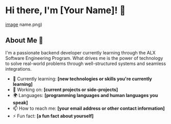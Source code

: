 
# Hi there, I'm [Your Name]! 👋

[image](https://github.com/user-attachments/assets/b5ad5822-83ba-4baa-89b0-7dec0e11fa35)
name.png)

## About Me 🚀

 I'm a passionate backend developer currently learning through the ALX Software Engineering Program.
  What drives me is the power of technology to solve real-world problems through well-structured systems and seamless integrations.


- 🌱 Currently learning: **[new technologies or skills you're currently learning]**
- 🔭 Working on: **[current projects or side-projects]**
- 🌍 Languages: **[programming languages and human languages you speak]**
- 📫 How to reach me: **[your email address or other contact information]**
- ⚡ Fun fact: **[a fun fact about yourself]**
